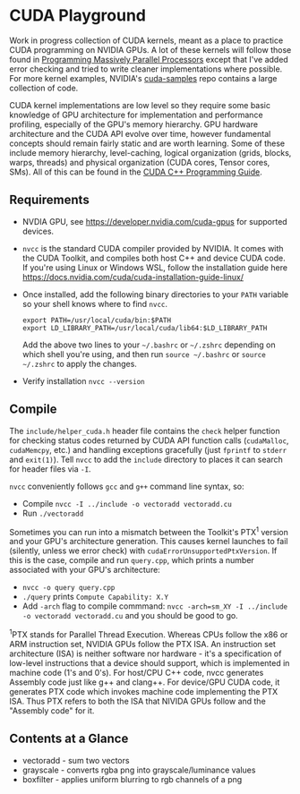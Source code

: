 # CUDA Playground
Work in progress collection of CUDA kernels, meant as a place to practice
CUDA programming on NVIDIA GPUs. A lot of these kernels will follow those found 
in [Programming Massively Parallel Processors](https://lnkd.in/gYgRFdGW) except
that I've added error checking and tried to write cleaner implementations where
possible. For more kernel examples, NVIDIA's [cuda-samples](https://github.com/NVIDIA/cuda-samples)
repo contains a large collection of code.

CUDA kernel implementations are low level so they require some
basic knowledge of GPU architecture for implementation and performance 
profiling, especially of the GPU's memory hierarchy. GPU hardware architecture 
and the CUDA API evolve over time, however fundamental concepts should remain 
fairly static and are worth learning. Some of these include memory hierarchy, 
level-caching, logical organization (grids, blocks, warps, threads) and 
physical organization (CUDA cores, Tensor cores, SMs). All of this can be found 
in the [CUDA C++ Programming Guide](https://docs.nvidia.com/cuda/cuda-c-programming-guide/).

## Requirements
*   NVDIA GPU, see https://developer.nvidia.com/cuda-gpus for supported devices.
*   `nvcc` is the standard CUDA compiler provided by NVIDIA. It comes with
    the CUDA Toolkit, and compiles both host C++ and device CUDA code. If 
    you're using Linux or Windows WSL, follow the installation guide here 
    https://docs.nvidia.com/cuda/cuda-installation-guide-linux/ 
*   Once installed, add the following binary directories to your
    `PATH` variable so your shell knows where to find `nvcc`.

    `export PATH=/usr/local/cuda/bin:$PATH` <br>
    `export LD_LIBRARY_PATH=/usr/local/cuda/lib64:$LD_LIBRARY_PATH`
    
    Add the above two lines to your `~/.bashrc` or `~/.zshrc` depending on
    which shell you're using, and then run `source ~/.bashrc` or 
    `source ~/.zshrc` to apply the changes.
*    Verify installation `nvcc --version`


## Compile


The `include/helper_cuda.h` header file contains the `check` helper function 
for checking status codes returned by CUDA API function calls (`cudaMalloc`, 
`cudaMemcpy`, etc.) and handling exceptions gracefully (just `fprintf` to 
`stderr` and `exit(1)`). Tell `nvcc` to add the `include` directory to places 
it can search for header files via `-I`.

`nvcc` conveniently follows `gcc` and `g++` command line syntax, so:

*   Compile `nvcc -I ../include -o vectoradd vectoradd.cu`
*   Run `./vectoradd`

Sometimes you can run into a mismatch between the Toolkit's PTX<sup>1</sup> 
version and your GPU's architecture generation. This causes kernel launches to 
fail (silently, unless we error check) with `cudaErrorUnsupportedPtxVersion`. 
If this is the case, compile and run `query.cpp`, which prints a number 
associated with your GPU's architecture:

*   `nvcc -o query query.cpp`
*   `./query` prints `Compute Capability: X.Y`
*   Add `-arch` flag to compile commmand: `nvcc -arch=sm_XY -I ../include -o vectoradd vectoradd.cu`
    and you should be good to go.

<sup>1</sup>PTX stands for Parallel Thread Execution. Whereas CPUs follow the 
x86 or ARM instruction set, NVIDIA GPUs follow the PTX ISA. An instruction set
architecture (ISA) is neither software nor hardware - it's a specification
of low-level instructions that a device should support, which is implemented in 
machine code (1's and 0's). For host/CPU C++ code, nvcc generates Assembly code
just like g++ and clang++. For device/GPU CUDA code, it generates PTX code 
which invokes machine code implementing the PTX ISA. Thus PTX refers to both 
the ISA that NIVIDA GPUs follow and the "Assembly code" for it.

## Contents at a Glance
*   vectoradd - sum two vectors 
*   grayscale - converts rgba png into grayscale/luminance values
*   boxfilter - applies uniform blurring to rgb channels of a png